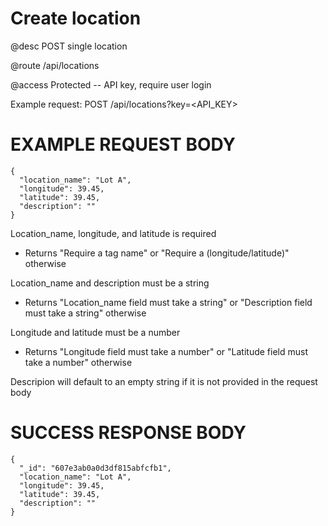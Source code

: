 # Create location
@desc POST single location

@route /api/locations

@access Protected -- API key, require user login

Example request: POST /api/locations?key=<API_KEY>

# EXAMPLE REQUEST BODY
```
{ 
  "location_name": "Lot A",
  "longitude": 39.45,
  "latitude": 39.45,
  "description": ""
}
```

Location_name, longitude, and latitude is required
- Returns "Require a tag name" or "Require a (longitude/latitude)" otherwise

Location_name and description must be a string
- Returns "Location_name field must take a string" or "Description field must take a string" otherwise

Longitude and latitude must be a number
- Returns "Longitude field must take a number" or "Latitude field must take a number" otherwise

Descripion will default to an empty string if it is not provided in the request body

# SUCCESS RESPONSE BODY
```
{ 
  "_id": "607e3ab0a0d3df815abfcfb1",
  "location_name": "Lot A",
  "longitude": 39.45,
  "latitude": 39.45,
  "description": ""
}
```